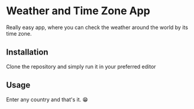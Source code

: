 # Weather and Time Zone App

Really easy app, where you can check the weather around the world by its time zone.

## Installation

Clone the repository and simply run it in your preferred editor

## Usage

Enter any country and that's it. :grin:
